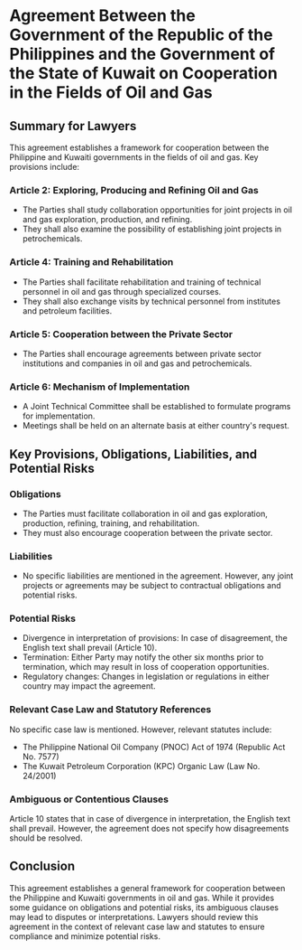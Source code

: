 **Agreement Between the Government of the Republic of the Philippines and the Government of the State of Kuwait on Cooperation in the Fields of Oil and Gas**
=====================================================

**Summary for Lawyers**
------------------------

This agreement establishes a framework for cooperation between the Philippine and Kuwaiti governments in the fields of oil and gas. Key provisions include:

### Article 2: Exploring, Producing and Refining Oil and Gas

* The Parties shall study collaboration opportunities for joint projects in oil and gas exploration, production, and refining.
* They shall also examine the possibility of establishing joint projects in petrochemicals.

### Article 4: Training and Rehabilitation

* The Parties shall facilitate rehabilitation and training of technical personnel in oil and gas through specialized courses.
* They shall also exchange visits by technical personnel from institutes and petroleum facilities.

### Article 5: Cooperation between the Private Sector

* The Parties shall encourage agreements between private sector institutions and companies in oil and gas and petrochemicals.

### Article 6: Mechanism of Implementation

* A Joint Technical Committee shall be established to formulate programs for implementation.
* Meetings shall be held on an alternate basis at either country's request.

**Key Provisions, Obligations, Liabilities, and Potential Risks**
-----------------------------------------------------------

### Obligations

* The Parties must facilitate collaboration in oil and gas exploration, production, refining, training, and rehabilitation.
* They must also encourage cooperation between the private sector.

### Liabilities

* No specific liabilities are mentioned in the agreement. However, any joint projects or agreements may be subject to contractual obligations and potential risks.

### Potential Risks

* Divergence in interpretation of provisions: In case of disagreement, the English text shall prevail (Article 10).
* Termination: Either Party may notify the other six months prior to termination, which may result in loss of cooperation opportunities.
* Regulatory changes: Changes in legislation or regulations in either country may impact the agreement.

### Relevant Case Law and Statutory References

No specific case law is mentioned. However, relevant statutes include:

* The Philippine National Oil Company (PNOC) Act of 1974 (Republic Act No. 7577)
* The Kuwait Petroleum Corporation (KPC) Organic Law (Law No. 24/2001)

### Ambiguous or Contentious Clauses

Article 10 states that in case of divergence in interpretation, the English text shall prevail. However, the agreement does not specify how disagreements should be resolved.

**Conclusion**
----------

This agreement establishes a general framework for cooperation between the Philippine and Kuwaiti governments in oil and gas. While it provides some guidance on obligations and potential risks, its ambiguous clauses may lead to disputes or interpretations. Lawyers should review this agreement in the context of relevant case law and statutes to ensure compliance and minimize potential risks.